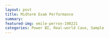 ```yaml
---
layout: post
title: Midterm Exam Performance
summary: 
featured-img: emile-perron-190221
categories: Power BI, Real-world Case, Sample
---
```


